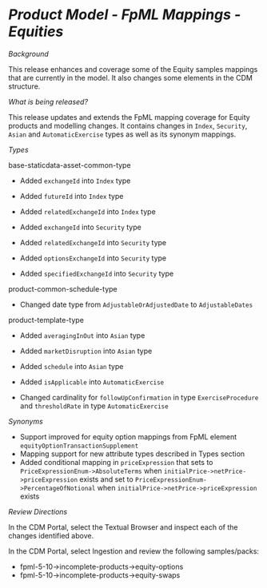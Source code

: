 # *Product Model - FpML Mappings - Equities*

_Background_

This release enhances and coverage some of the Equity samples mappings that are currently in the model. It also changes some elements in the CDM structure.

_What is being released?_

This release updates and extends the FpML mapping coverage for Equity products and modelling changes. It contains changes in `Index`, `Security`, `Asian` and `AutomaticExercise` types as well as its synonym mappings.


_Types_

base-staticdata-asset-common-type

- Added `exchangeId` into `Index` type
- Added `futureId` into `Index` type
- Added `relatedExchangeId` into `Index` type

- Added `exchangeId` into `Security` type
- Added `relatedExchangeId` into `Security` type
- Added `optionsExchangeId` into `Security` type
- Added `specifiedExchangeId` into `Security` type


product-common-schedule-type

- Changed date type from `AdjustableOrAdjustedDate` to `AdjustableDates`

product-template-type

- Added `averagingInOut` into `Asian` type
- Added `marketDisruption` into `Asian` type
- Added `schedule` into `Asian` type

- Added `isApplicable` into `AutomaticExercise`
- Changed cardinality for `followUpConfirmation` in type `ExerciseProcedure` and `thresholdRate` in type `AutomaticExercise`

_Synonyms_
-  Support improved for equity option mappings from FpML element `equityOptionTransactionSupplement`
-  Mapping support for new attribute types described in Types section
-  Added conditional mapping in `priceExpression` that sets to `PriceExpressionEnum->AbsoluteTerms` when `initialPrice->netPrice->priceExpression` exists and set to `PriceExpressionEnum->PercentageOfNotional` when `initialPrice->netPrice->priceExpression` exists

_Review Directions_

In the CDM Portal, select the Textual Browser and inspect each of the changes identified above.

In the CDM Portal, select Ingestion and review the following samples/packs:

- fpml-5-10->incomplete-products->equity-options
- fpml-5-10->incomplete-products->equity-swaps

